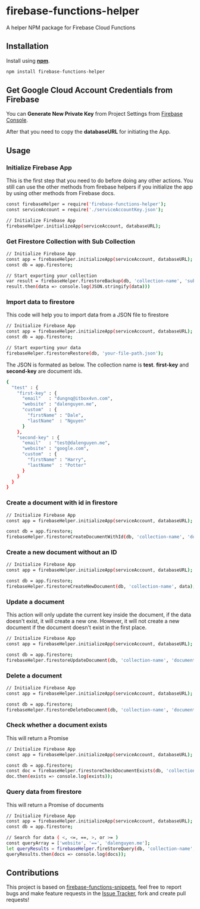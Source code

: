 # firebase-functions-helper
A helper NPM package for Firebase Cloud Functions

## Installation 

Install using [__npm__](https://www.npmjs.com/).

```sh
npm install firebase-functions-helper
```

## Get Google Cloud Account Credentials from Firebase

You can __Generate New Private Key__ from Project Settings from [Firebase Console](https://console.firebase.google.com).

After that you need to copy the __databaseURL__ for initiating the App. 

## Usage 

### Initialize Firebase App

This is the first step that you need to do before doing any other actions. You still can use the other methods from firebase helpers if you initialize the app by using other methods from Firebase docs.

```sh
const firebaseHelper = require('firebase-functions-helper');
const serviceAccount = require('./serviceAccountKey.json');

// Initialize Firebase App
firebaseHelper.initializeApp(serviceAccount, databaseURL);
```

### Get Firestore Collection with Sub Collection

```sh
// Initialize Firebase App
const app = firebaseHelper.initializeApp(serviceAccount, databaseURL);
const db = app.firestore;

// Start exporting your collection
var result = firebaseHelper.firestoreBackup(db, 'collection-name', 'sub-collection-optional');
result.then(data => console.log(JSON.stringify(data)))
```

### Import data to firestore 

This code will help you to import data from a JSON file to firestore

```sh
// Initialize Firebase App
const app = firebaseHelper.initializeApp(serviceAccount, databaseURL);
const db = app.firestore;

// Start exporting your data
firebaseHelper.firestoreRestore(db, 'your-file-path.json');
```

The JSON is formated as below. The collection name is __test__. __first-key__ and __second-key__ are document ids. 

```sh
{
  "test" : {
    "first-key" : {
      "email"   : "dungnq@itbox4vn.com",
      "website" : "dalenguyen.me",
      "custom"  : {
        "firstName" : "Dale",
        "lastName"  : "Nguyen"
      }
    },
    "second-key" : {
      "email"   : "test@dalenguyen.me",
      "website" : "google.com",
      "custom"  : {
        "firstName" : "Harry",
        "lastName"  : "Potter"
      }
    }
  }
}
```

### Create a document with id in firestore

```sh
// Initialize Firebase App
const app = firebaseHelper.initializeApp(serviceAccount, databaseURL);

const db = app.firestore;
firebaseHelper.firestoreCreateDocumentWithId(db, 'collection-name', 'document-id', data);
```

### Create a new document without an ID

```sh
// Initialize Firebase App
const app = firebaseHelper.initializeApp(serviceAccount, databaseURL);

const db = app.firestore;
firebaseHelper.firestoreCreateNewDocument(db, 'collection-name', data);
```

### Update a document

This action will only update the current key inside the document, if the data doesn't exist, it will create a new one. However, it will not create a new document if the document doesn't exist in the first place.

```sh
// Initialize Firebase App
const app = firebaseHelper.initializeApp(serviceAccount, databaseURL);

const db = app.firestore;
firebaseHelper.firestoreUpdateDocument(db, 'collection-name', 'document-id', data);
```

### Delete a document

```sh
// Initialize Firebase App
const app = firebaseHelper.initializeApp(serviceAccount, databaseURL);

const db = app.firestore;
firebaseHelper.firestoreDeleteDocument(db, 'collection-name', 'document-id');
```

### Check whether a document exists

This will return a Promise<boolean>

```sh
// Initialize Firebase App
const app = firebaseHelper.initializeApp(serviceAccount, databaseURL);

const db = app.firestore;
const doc = firebaseHelper.firestoreCheckDocumentExists(db, 'collection-name', 'document-id');
doc.then(exists => console.log(exists));
```

### Query data from firestore

This will return a Promise<array> of documents

```sh
// Initialize Firebase App
const app = firebaseHelper.initializeApp(serviceAccount, databaseURL);
const db = app.firestore;

// Search for data ( <, <=, ==, >, or >= )
const queryArray = ['website', '==', 'dalenguyen.me'];
let queryResults = firebaseHelper.fireStoreQuery(db, 'collection-name', queryArray);
queryResults.then(docs => console.log(docs));
```

## Contributions

This project is based on [firebase-functions-snippets](https://github.com/dalenguyen/firebase-functions-snippets), feel free to report bugs and make feature requests in the [Issue Tracker](https://github.com/dalenguyen/firebase-functions-helper/issues), fork and create pull requests!